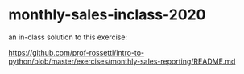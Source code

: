 # monthly-sales-inclass-2020

an in-class solution to this exercise:

https://github.com/prof-rossetti/intro-to-python/blob/master/exercises/monthly-sales-reporting/README.md
